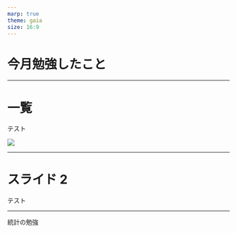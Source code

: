 ```yaml
---
marp: true
theme: gaia
size: 16:9
---
```


<!--
_class: lead
_footer: ""
_paginate: false
-->

# 今月勉強したこと

---

# 一覧

テスト

![](me.png)

---

# スライド 2

テスト

---

統計の勉強
